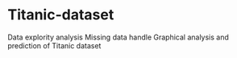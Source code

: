 # Titanic-dataset
Data explority analysis 
Missing data handle
Graphical analysis and prediction of Titanic dataset 
